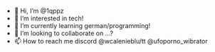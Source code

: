 - 👋 Hi, I’m @1qppz
- 👀 I’m interested in tech!
- 🌱 I’m currently learning german/programming!
- 💞️ I’m looking to collaborate on ...?
- 📫 How to reach me discord @wcalenieblu/tt @ufoporno_wibrator

<!---
1qppz/1qppz is a ✨ special ✨ repository because its `README.md` (this file) appears on your GitHub profile.
You can click the Preview link to take a look at your changes.
--->
